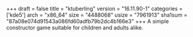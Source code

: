 +++
draft = false
title = "ktuberling"
version = "16.11.90-1"
categories = ['kde5']
arch = "x86_64"
size = "4488068"
usize = "7961913"
sha1sum = "87a08e074d91543a086fd60adfb79b2dc4b166e3"
+++
A simple constructor game suitable for children and adults alike.